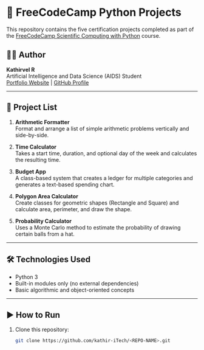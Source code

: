 # 🐍 FreeCodeCamp Python Projects

This repository contains the five certification projects completed as part of the [FreeCodeCamp Scientific Computing with Python](https://www.freecodecamp.org/certification/kathir-iTech/scientific-computing-with-python-v7) course.

## 👨‍💻 Author

**Kathirvel R**  
Artificial Intelligence and Data Science (AIDS) Student  
[Portfolio Website](https://kathir-itech.github.io/Portfolio_Website/) | [GitHub Profile](https://github.com/kathir-iTech)

---

## 📜 Project List

1. **Arithmetic Formatter**  
   Format and arrange a list of simple arithmetic problems vertically and side-by-side.

2. **Time Calculator**  
   Takes a start time, duration, and optional day of the week and calculates the resulting time.

3. **Budget App**  
   A class-based system that creates a ledger for multiple categories and generates a text-based spending chart.

4. **Polygon Area Calculator**  
   Create classes for geometric shapes (Rectangle and Square) and calculate area, perimeter, and draw the shape.

5. **Probability Calculator**  
   Uses a Monte Carlo method to estimate the probability of drawing certain balls from a hat.

---

## 🛠️ Technologies Used

- Python 3
- Built-in modules only (no external dependencies)
- Basic algorithmic and object-oriented concepts

---

## ▶️ How to Run

1. Clone this repository:
   ```bash
   git clone https://github.com/kathir-iTech/<REPO-NAME>.git

